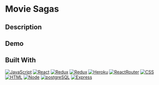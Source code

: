 # Movie Sagas

## Description

## Demo

## Built With

[![JavaScript](https://img.shields.io/badge/JavaScript-F7DF1E?style=for-the-badge&logo=javascript&logoColor=black)]()
[![React](https://img.shields.io/badge/React-20232A?style=for-the-badge&logo=react&logoColor=61DAFB)]()
[![Redux](https://img.shields.io/badge/Redux-593D88?style=for-the-badge&logo=redux&logoColor=white)]()
[![Redux](https://img.shields.io/badge/Redux--Sagas-20232A?style=for-the-badge&logo=reduxsaga&logoColor=61DAFB)]()
[![Heroku](https://img.shields.io/badge/Heroku-430098?style=for-the-badge&logo=heroku&logoColor=white)]()
[![ReactRouter](https://img.shields.io/badge/React_Router-CA4245?style=for-the-badge&logo=react-router&logoColor=white)]()
[![CSS](https://img.shields.io/badge/CSS-239120?&style=for-the-badge&logo=css3&logoColor=white)]()
[![HTML](https://img.shields.io/badge/HTML5-E34F26?style=for-the-badge&logo=html5&logoColor=white)]()
[![Node](https://img.shields.io/badge/Node.js-43853D?style=for-the-badge&logo=node.js&logoColor=white)]()
[![postgreSQL](https://img.shields.io/badge/PostgreSQL-316192?style=for-the-badge&logo=postgresql&logoColor=white)]()
[![Express](https://img.shields.io/badge/Express.js-404D59?style=for-the-badge)]()
